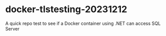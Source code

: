 # docker-tlstesting-20231212
A quick repo test to see if a Docker container using .NET can access SQL Server
